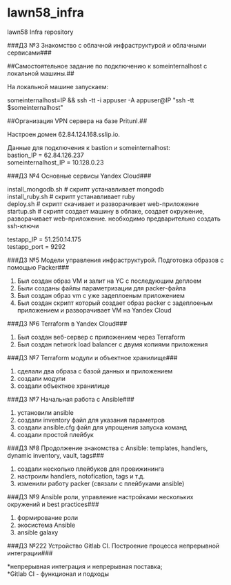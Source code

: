 # lawn58_infra
lawn58 Infra repository

###ДЗ №3 Знакомство с облачной инфраструктурой и облачными сервисами###

##Самостоятельное задание по подключению к someinternalhost  с локальной машины.##

На локальной машине запускаем:

someinternalhost=IP && ssh -tt -i appuser -A appuser@IP "ssh -tt $someinternalhost"
  
  
##Организация VPN сервера на базе Pritunl.##
  
Настроен домен 62.84.124.168.sslip.io.

Данные для подключения к bastion и someinternalhost:  
bastion_IP = 62.84.126.237  
someinternalhost_IP = 10.128.0.23  


###ДЗ №4 Основные сервисы Yandex Cloud###

install_mongodb.sh   # скрипт устанавливает mongodb  
install_ruby.sh      # скрипт устанавливает ruby  
deploy.sh            # скрипт скачивает и разворачивает web-приложение  
startup.sh           # скрипт создает машину в облаке, создает окружение, разворачивает web-приложение. необходимо предварительно создать ssh-ключи  

testapp_IP = 51.250.14.175  
testapp_port = 9292  
  

###ДЗ №5 Модели управления инфраструктурой. Подготовка образов с помощью Packer###

1. Был создан образ VM и залит на YC с последующим деплоем
2. Были созданы файлы параметризации для packer-файла
3. Был создан образ vm с уже задеплоеным приложением
4. Был создан скрипт который создает образ packer с задеплоеным приложением и разворачивает VM на Yandex Cloud

###ДЗ №6 Terraform в Yandex Cloud###

1. Был создан веб-сервер с приложением через Terraform
2. Был создан network load balancer с двумя копиями приложения

###ДЗ №7 Terraform модули и объектное хранилище###

1. сделали два образа с базой данных и приложением
2. создали модули
3. создали объектное хранилище

###ДЗ №7 Начальная работа с Ansible###

1. установили ansible
2. создали inventory файл для указания параметров
3. создали ansible.cfg файл для упрощения запуска команд
4. создали простой плейбук

###ДЗ №8 Продолжение знакомства с Ansible: templates, handlers, dynamic inventory, vault, tags###

1. создали несколько плейбуков для провижининга
2. настроили handlers, notofication, tags и т.д.
3. изменили работу packer (связали с плейбуками ansible)

###ДЗ №9 Ansible роли, управление настройками нескольких окружений и best practices###

1. формирование роли
2. экосистема Ansible
3. ansible galaxy


###ДЗ №222 Устройство Gitlab CI. Построение процесса непрерывной интеграции###

*непрерывная интеграция и непрерывная поставка;  
*Gitlab CI - функционал и подходы  
